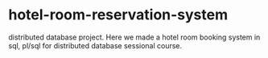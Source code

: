 # hotel-room-reservation-system

distributed database project. Here we made a hotel room booking system in sql, pl/sql for distributed database sessional course.
